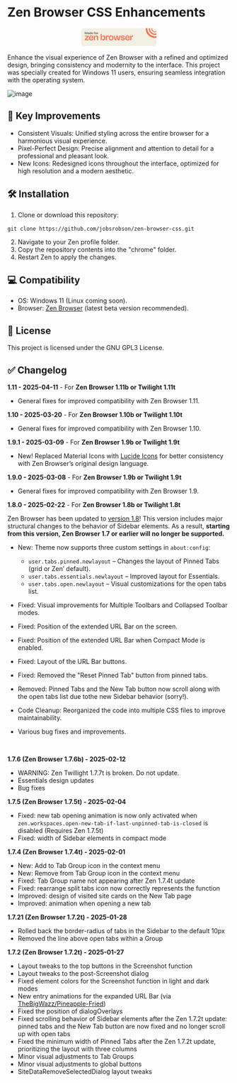 # Zen Browser CSS Enhancements

<p align="center">
  <a href="https://zen-browser.app"><img height="40" src="https://github.com/heyitszenithyt/zen-browser-badges/blob/fb14dcd72694b7176d141c774629df76af87514e/light/zen-badge-light.png"></a>
</p>

Enhance the visual experience of Zen Browser with a refined and optimized design, bringing consistency and modernity to the interface. This project was specially created for Windows 11 users, ensuring seamless integration with the operating system.

![image](https://github.com/user-attachments/assets/a3bb977b-6f02-4d94-b722-54d718623ab0)


## 🎨 Key Improvements

- Consistent Visuals: Unified styling across the entire browser for a harmonious visual experience.
- Pixel-Perfect Design: Precise alignment and attention to detail for a professional and pleasant look.
- New Icons: Redesigned icons throughout the interface, optimized for high resolution and a modern aesthetic.


## 🛠️ Installation

1. Clone or download this repository:

```
git clone https://github.com/jobsrobson/zen-browser-css.git
```

2. Navigate to your Zen profile folder.
3. Copy the repository contents into the "chrome" folder.
4. Restart Zen to apply the changes.


## 💻 Compatibility

- OS: Windows 11 (Linux coming soon).
- Browser: [Zen Browser](https://zen-browser.app/) (latest beta version recommended).


## 📄 License

This project is licensed under the GNU GPL3 License.


## ✅ Changelog

**1.11 - 2025-04-11** - For **Zen Browser 1.11b or Twilight 1.11t**
- General fixes for improved compatibility with Zen Browser 1.11.

**1.10 - 2025-03-20** - For **Zen Browser 1.10b or Twilight 1.10t**
- General fixes for improved compatibility with Zen Browser 1.10.

**1.9.1 - 2025-03-09** - For **Zen Browser 1.9b or Twilight 1.9t**
- New! Replaced Material Icons with [Lucide Icons](https://lucide.dev/) for better consistency with Zen Browser’s original design language.

**1.9.0 - 2025-03-08** - For **Zen Browser 1.9b or Twilight 1.9t**
- General fixes for improved compatibility with Zen Browser 1.9.

**1.8.0 - 2025-02-22** - For **Zen Browser 1.8b or Twilight 1.8t**

Zen Browser has been updated to [version 1.8](https://zen-browser.app/release-notes/)! This version includes major structural changes to the behavior of Sidebar elements. As a result, **starting from this version, Zen Browser 1.7 or earlier will no longer be supported.**

- New: Theme now supports three custom settings in ```about:config```:

    - ```user.tabs.pinned.newlayout``` – Changes the layout of Pinned Tabs (grid or Zen’    default).
    - ```user.tabs.essentials.newlayout``` – Improved layout for Essentials.
    - ```user.tabs.open.newlayout``` – Visual customizations for the open tabs list.

- Fixed: Visual improvements for Multiple Toolbars and Collapsed Toolbar modes.
- Fixed: Position of the extended URL Bar on the screen.
- Fixed: Position of the extended URL Bar when Compact Mode is enabled.
- Fixed: Layout of the URL Bar buttons.
- Fixed: Removed the "Reset Pinned Tab" button from pinned tabs.
- Removed: Pinned Tabs and the New Tab button now scroll along with the open tabs list due tothe new Sidebar behavior (sorry!).
- Code Cleanup: Reorganized the code into multiple CSS files to improve maintainability.
- Various bug fixes and improvements.

<br>

**1.7.6 (Zen Browser 1.7.6b) - 2025-02-12**
- WARNING: Zen Twillight 1.7.7t is broken. Do not update.
- Essentials design updates
- Bug fixes

**1.7.5 (Zen Browser 1.7.5t) - 2025-02-04**
- Fixed: new tab opening animation is now only activated when ```zen.workspaces.open-new-tab-if-last-unpinned-tab-is-closed``` is disabled (Requires Zen 1.7.5t)
- Fixed: width of Sidebar elements in compact mode

**1.7.4 (Zen Browser 1.7.4t) - 2025-02-01**
- New: Add to Tab Group icon in the context menu
- New: Remove from Tab Group icon in the context menu
- Fixed: Tab Group name not appearing after Zen 1.7.4t update
- Fixed: rearrange split tabs icon now correctly represents the function
- Improved: design of visited site cards on the New Tab page
- Improved: animation when opening a new tab

**1.7.21 (Zen Browser 1.7.2t) - 2025-01-28**
- Rolled back the border-radius of tabs in the Sidebar to the default 10px
- Removed the line above open tabs within a Group

**1.7.2 (Zen Browser 1.7.2t) - 2025-01-27**
- Layout tweaks to the top buttons in the Screenshot function
- Layout tweaks to the post-Screenshot dialog
- Fixed element colors for the Screenshot function in light and dark modes
- New entry animations for the expanded URL Bar (via [TheBigWazz/Pineapple-Fried](https://github.com/TheBigWazz/Pineapple-Fried/tree/main))
- Fixed the position of dialogOverlays
- Fixed scrolling behavior of Sidebar elements after the Zen 1.7.2t update: pinned tabs and the New Tab button are now fixed and no longer scroll up with open tabs
- Fixed the minimum width of Pinned Tabs after the Zen 1.7.2t update, prioritizing the layout with three columns
- Minor visual adjustments to Tab Groups
- Minor visual adjustments to global buttons
- SiteDataRemoveSelectedDialog layout tweaks
